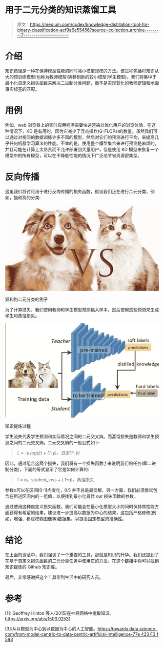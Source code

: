 # 用于二元分类的知识蒸馏工具

> 原文：<https://medium.com/codex/knowledge-distillation-tool-for-binary-classification-acf9a6e55456?source=collection_archive---------7----------------------->

# 介绍

知识蒸馏是一种在保持模型性能的同时减小模型规模的方法。该过程包括将知识从大的预训练模型(也称为教师模型)转移到新的较小模型(学生模型)。我们将集中于最小化自定义损失函数来解决二进制分类问题，而不是实现软化的教师逻辑和地面事实标签的匹配。

# 用例

例如，web 浏览器上的实时应用程序需要快速渲染以优化用户的浏览体验，在这种情况下，KD 是有用的，因为它减少了浮点操作(G-FLOPs)的数量。虽然我们可以通过对相同的数据训练许多不同的模型，然后对它们的预测进行平均，来提高几乎任何机器学习算法的性能。不幸的是，使用整个模型集合来进行预测是麻烦的，并且可能在计算上太昂贵而不允许部署到大量用户，但是使用 KD 模型来恢复一个模型中的所有模型，可以在不降低性能的情况下广泛地节省资源密集型。

# 反向传播

这里我们将讨论用于进行反向传播的损失函数，假设我们正在进行二元分类，例如，猫和狗的分类:

![](img/768f5da65efe652b17b46b8d27e822d9.png)

猫和狗二元分类的例子

为了计算损失，我们使用教师和学生模型预测输入样本，然后使用这些预测来生成学生和蒸馏损失。

![](img/58f79e6f91e5f24185634d0ddec36a46.png)

知识提炼过程

学生流失代表学生预测和实际情况之间的二元交叉熵。而蒸馏损失是教师和学生预测之间的二元交叉熵。二元交叉熵的一般公式如下:

> *L = -y.log(ŷ) + (1-y)。日志(1- ŷ)*

因此，通过组合这两个损失，我们将有一个损失函数 *f* 来说明我们的任务(即二进制分类)，下面的等式显示了它是如何计算的:

> f *=* α。student_loss + ( 1-α)。蒸馏损失

参数α可以在区间[0-1]内变化，0.5 并不总是最佳解，另一方面，我们必须尝试包含在所述区间内的一组值，以便找到最小化最佳 our 损失函数的参数。

通过使用这种自定义损失函数，我们可能会在最小化模型大小的同时保持其性能方面获得有希望的结果，建议进一步提高以数据为中心的结果，这包括严格修改(例如，增强、移除模糊图像等)数据集，以提高固定模型的准确性。

# 结论

在上面的谈话中，我们强调了一个重要的工具，那就是知识的升华。我们还提到了在基于自定义损失函数的二元分类任务中使用它的方法，在这个[链接](https://github.com/mkherchouche/Knowledge_Distillation)中你可以找到知识提炼的 Github 知识库。

最后，非常感谢把这个工具带到生活中的研究人员。

# 参考

[1]: Geoffrey Hinton 等人(2015)在神经网络中提取知识。https://arxiv.org/abs/1503.02531

[2]:克拉斯·知识蒸馏。【https://keras.io/examples/vision/knowledge_distillation/ 

[3]:从以模型为中心到以数据为中心的人工智能。[https://towards data science . com/from-model-centric-to-data-centric-artificial-intelligence-77e 423 F3 f 593](https://towardsdatascience.com/from-model-centric-to-data-centric-artificial-intelligence-77e423f3f593)